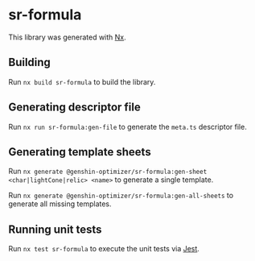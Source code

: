 # sr-formula

This library was generated with [Nx](https://nx.dev).

## Building

Run `nx build sr-formula` to build the library.

## Generating descriptor file

Run `nx run sr-formula:gen-file` to generate the `meta.ts` descriptor file.

## Generating template sheets

Run `nx generate @genshin-optimizer/sr-formula:gen-sheet <char|lightCone|relic> <name>` to generate a single template.

Run `nx generate @genshin-optimizer/sr-formula:gen-all-sheets` to generate all missing templates.

## Running unit tests

Run `nx test sr-formula` to execute the unit tests via [Jest](https://jestjs.io).
